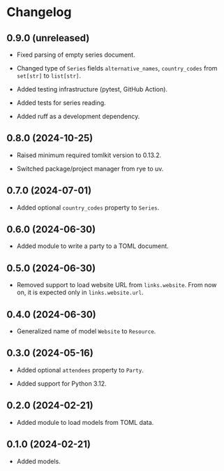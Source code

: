 # Changelog


## 0.9.0 (unreleased)

- Fixed parsing of empty series document.

- Changed type of ``Series`` fields ``alternative_names``,
  ``country_codes`` from ``set[str]`` to ``list[str]``.

- Added testing infrastructure (pytest, GitHub Action).

- Added tests for series reading.

- Added ruff as a development dependency.


## 0.8.0 (2024-10-25)

- Raised minimum required tomlkit version to 0.13.2.

- Switched package/project manager from rye to uv.


## 0.7.0 (2024-07-01)

- Added optional ``country_codes`` property to ``Series``.


## 0.6.0 (2024-06-30)

- Added module to write a party to a TOML document.


## 0.5.0 (2024-06-30)

- Removed support to load website URL from ``links.website``. From now
  on, it is expected only in ``links.website.url``.


## 0.4.0 (2024-06-30)

- Generalized name of model ``Website`` to ``Resource``.


## 0.3.0 (2024-05-16)

- Added optional ``attendees`` property to ``Party``.

- Added support for Python 3.12.


## 0.2.0 (2024-02-21)

- Added module to load models from TOML data.


## 0.1.0 (2024-02-21)

- Added models.

